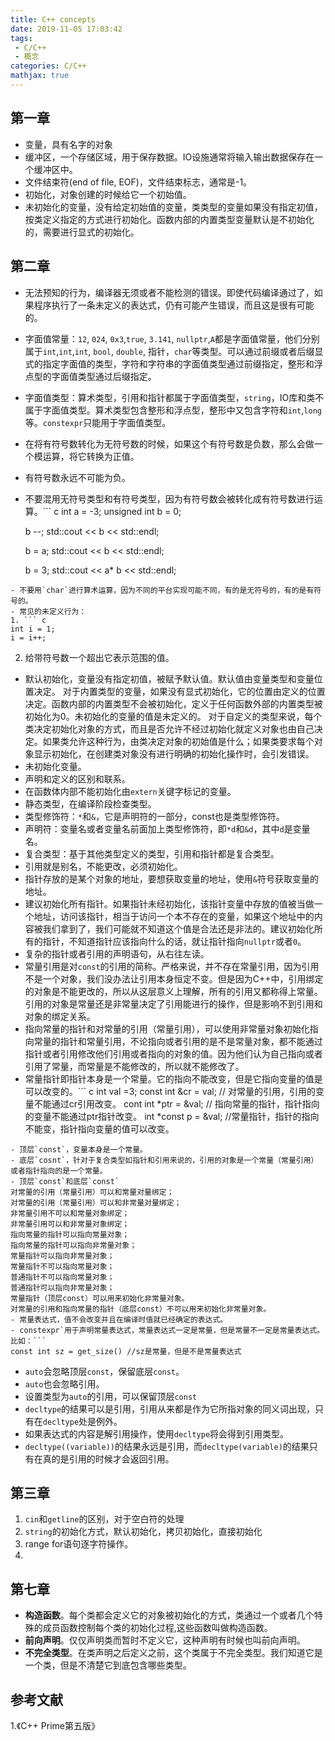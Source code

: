 ```yaml
---
title: C++ concepts
date: 2019-11-05 17:03:42
tags:
 - C/C++
 - 概念
categories: C/C++
mathjax: true
---
```



## 第一章
- 变量，具有名字的对象
- 缓冲区，一个存储区域，用于保存数据。IO设施通常将输入输出数据保存在一个缓冲区中。
- 文件结束符(end of file, EOF)，文件结束标志，通常是-1。
- 初始化，对象创建的时候给它一个初始值。
- 未初始化的变量，没有给定初始值的变量，类类型的变量如果没有指定初值，按类定义指定的方式进行初始化。函数内部的内置类型变量默认是不初始化的，需要进行显式的初始化。

## 第二章
- 无法预知的行为，编译器无须或者不能检测的错误。即使代码编译通过了，如果程序执行了一条未定义的表达式，仍有可能产生错误，而且这是很有可能的。
- 字面值常量：`12`, `024`, `0x3`,`true`, `3.141`, `nullptr`,`A`都是字面值常量，他们分别属于`int`,`int`,`int`, `bool`, `double`, 指针，`char`等类型。可以通过前缀或者后缀显式的指定字面值的类型，字符和字符串的字面值类型通过前缀指定，整形和浮点型的字面值类型通过后缀指定。
- 字面值类型：算术类型，引用和指针都属于字面值类型，`string`，IO库和类不属于字面值类型。算术类型包含整形和浮点型，整形中又包含字符和`int`,`long`等。`constexpr`只能用于字面值类型。
- 在将有符号数转化为无符号数的时候，如果这个有符号数是负数，那么会做一个模运算，将它转换为正值。
- 有符号数永远不可能为负。
- 不要混用无符号类型和有符号类型，因为有符号数会被转化成有符号数进行运算。``` c
    int a = -3;
    unsigned int b = 0;

    b --;
    std::cout << b << std::endl;

    b = a;
    std::cout << b << std::endl;

    b = 3;
    std::cout << a* b << std::endl;
```
- 不要用`char`进行算术运算，因为不同的平台实现可能不同，有的是无符号的，有的是有符号的。
- 常见的未定义行为：
1. ``` c
int i = 1;
i = i++;
```
2. 给带符号数一个超出它表示范围的值。
- 默认初始化，变量没有指定初值，被赋予默认值。默认值由变量类型和变量位置决定。
对于内置类型的变量，如果没有显式初始化，它的位置由定义的位置决定。函数内部的内置类型不会被初始化，定义于任何函数外部的内置类型被初始化为$0$。未初始化的变量的值是未定义的。
对于自定义的类型来说，每个类决定初始化对象的方式，而且是否允许不经过初始化就定义对象也由自己决定。如果类允许这种行为，由类决定对象的初始值是什么；如果类要求每个对象显示初始化，在创建类对象没有进行明确的初始化操作时，会引发错误。
- 未初始化变量。
- 声明和定义的区别和联系。
- 在函数体内部不能初始化由`extern`关键字标记的变量。
- 静态类型，在编译阶段检查类型。
- 类型修饰符：`*`和`&`，它是声明符的一部分，const也是类型修饰符。
- 声明符：变量名或者变量名前面加上类型修饰符，即`*d`和`&d`，其中`d`是变量名。
- 复合类型：基于其他类型定义的类型，引用和指针都是复合类型。
- 引用就是别名，不能更改，必须初始化。
- 指针存放的是某个对象的地址，要想获取变量的地址，使用`&`符号获取变量的地址。
- 建议初始化所有指针。如果指针未经初始化，该指针变量中存放的值被当做一个地址，访问该指针，相当于访问一个本不存在的变量，如果这个地址中的内容被我们拿到了，我们可能就不知道这个值是合法还是非法的。建议初始化所有的指针，不知道指针应该指向什么的话，就让指针指向`nullptr`或者`0`。
- 复杂的指针或者引用的声明语句，从右往左读。
- 常量引用是对`const`的引用的简称。严格来说，并不存在常量引用，因为引用不是一个对象，我们没办法让引用本身恒定不变。但是因为C++中，引用绑定的对象是不能更改的，所以从这层意义上理解，所有的引用又都称得上常量。引用的对象是常量还是非常量决定了引用能进行的操作，但是影响不到引用和对象的绑定关系。
- 指向常量的指针和对常量的引用（常量引用），可以使用非常量对象初始化指向常量的指针和常量引用，不论指向或者引用的是不是常量对象，都不能通过指针或者引用修改他们引用或者指向的对象的值。因为他们认为自己指向或者引用了常量，而常量是不能修改的，所以就不能修改了。
- 常量指针即指针本身是一个常量。它的指向不能改变，但是它指向变量的值是可以改变的。``` c
int val =3;
const int &cr = val; // 对常量的引用，引用的变量不能通过cr引用改变。
cont int *ptr = &val;   // 指向常量的指针，指针指向的变量不能通过ptr指针改变。
int *const p = &val;    //常量指针，指针的指向不能变，指针指向变量的值可以改变。
```
- 顶层`const`，变量本身是一个常量。
- 底层`cosnt`，针对于复合类型如指针和引用来说的，引用的对象是一个常量（常量引用）或者指针指向的是一个常量。
- 顶层`const`和底层`const`
对常量的引用（常量引用）可以和常量对量绑定；
对常量的引用（常量引用）可以和非常量对量绑定；
非常量引用不可以和常量对象绑定；
非常量引用可以和非常量对象绑定；
指向常量的指针可以指向常量对象；
指向常量的指针可以指向非常量对象；
常量指针可以指向非常量对象；
常量指针不可以指向常量对象；
普通指针不可以指向常量对象；
普通指针可以指向非常量对象；
常量指针（顶层const）可以用来初始化非常量对象。
对常量的引用和指向常量的指针（底层const）不可以用来初始化非常量对象。
- 常量表达式，值不会改变并且在编译时值就已经确定的表达式。
- constexpr`用于声明常量表达式，常量表达式一定是常量，但是常量不一定是常量表达式。比如：```
const int sz = get_size() //sz是常量，但是不是常量表达式
```
- `auto`会忽略顶层`const`，保留底层`const`。
- `auto`也会忽略引用。
- 设置类型为`auto`的引用，可以保留顶层`const`
- `decltype`的结果可以是引用，引用从来都是作为它所指对象的同义词出现，只有在`decltype`处是例外。
- 如果表达式的内容是解引用操作，使用`decltype`将会得到引用类型。
- `decltype((variable))`的结果永远是引用，而`decltype(variable)`的结果只有在真的是引用的时候才会返回引用。


## 第三章
1. `cin`和`getline`的区别，对于空白符的处理
2. `string`的初始化方式，默认初始化，拷贝初始化，直接初始化
3. range for语句逐字符操作。
4. 

## 第七章
- **构造函数**。每个类都会定义它的对象被初始化的方式，类通过一个或者几个特殊的成员函数控制每个类的初始化过程,这些函数叫做构造函数。
- **前向声明**。仅仅声明类而暂时不定义它，这种声明有时候也叫前向声明。
- **不完全类型**。在类声明之后定义之前，这个类属于不完全类型。我们知道它是一个类，但是不清楚它到底包含哪些类型。

## 参考文献
1.《C++ Prime第五版》
